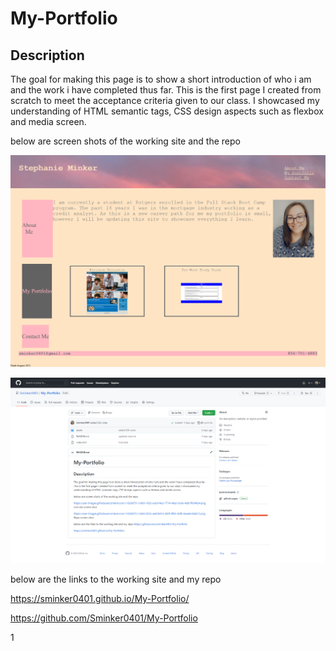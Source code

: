 # My-Portfolio

## Description
The goal for making this page is to show a short introduction of who i am and the work i have completed thus far.
This is the first page I created from scratch to meet the acceptance criteria given to our class. 
I showcased my understanding of HTML semantic tags, CSS design aspects such as flexbox and media screen. 




below are screen shots of the working site and the repo

![live site](assets/images/screenshot.png)

![repo shot](assets/images/repo.png)


below are the links to the working site and my repo


https://sminker0401.github.io/My-Portfolio/

https://github.com/Sminker0401/My-Portfolio

1
